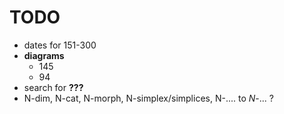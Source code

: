 # TODO

- dates for 151-300
- **diagrams**
    + 145
    + 94
- search for **???**
- N-dim, N-cat, N-morph, N-simplex/simplices, N-.... to $N$-... ?